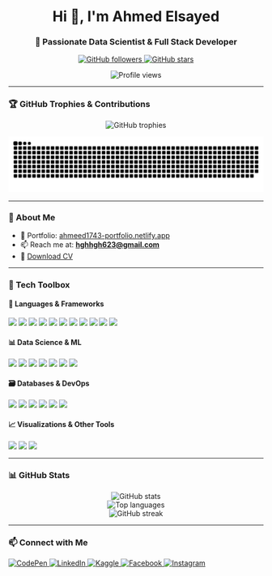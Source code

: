 <h1 align="center">Hi 👋, I'm Ahmed Elsayed</h1>
<h3 align="center">🚀 Passionate Data Scientist & Full Stack Developer</h3>

<p align="center">
  <a href="https://github.com/ahmeed1743?tab=followers">
    <img src="https://img.shields.io/github/followers/ahmeed1743?label=Followers&style=social" alt="GitHub followers"/>
  </a>
  <a href="https://github.com/ahmeed1743">
    <img src="https://img.shields.io/github/stars/ahmeed1743?label=Stars&style=social" alt="GitHub stars"/>
  </a>
</p>

<p align="center">
  <img src="https://komarev.com/ghpvc/?username=ahmeed1743&label=Profile%20views&color=0e75b6&style=flat" alt="Profile views"/>
</p>

---

### 🏆 GitHub Trophies & Contributions

<p align="center">
  <img src="https://github-profile-trophy.vercel.app/?username=ahmeed1743&theme=gruvbox&row=1&column=6" alt="GitHub trophies" />
</p>

<p align="center">
  <img src="https://raw.githubusercontent.com/platane/snk/output/github-contribution-grid-snake-dark.svg" alt="GitHub contribution snake" />
</p>

---

### 🧠 About Me

- 💼 Portfolio: [ahmeed1743-portfolio.netlify.app](https://ahmeed1743-portfolio.netlify.app/)
- 📫 Reach me at: **hghhgh623@gmail.com**
- 📄 [Download CV](https://drive.google.com/file/d/1t9nRn1dPxBkzxRTBknvgWSn960CyhV7D/view?usp=sharing)

---

### 🧰 Tech Toolbox

#### 🚀 Languages & Frameworks  
<p align="left">
  <img src="https://img.shields.io/badge/Python-3776AB?style=for-the-badge&logo=python&logoColor=white" height="40"/>
  <img src="https://img.shields.io/badge/JavaScript-F7DF1E?style=for-the-badge&logo=javascript&logoColor=black" height="40"/>
  <img src="https://img.shields.io/badge/TypeScript-3178C6?style=for-the-badge&logo=typescript&logoColor=white" height="40"/>
  <img src="https://img.shields.io/badge/Java-ED8B00?style=for-the-badge&logo=java&logoColor=white" height="40"/>
  <img src="https://img.shields.io/badge/React-61DAFB?style=for-the-badge&logo=react&logoColor=black" height="40"/>
  <img src="https://img.shields.io/badge/Node.js-339933?style=for-the-badge&logo=node.js&logoColor=white" height="40"/>
  <img src="https://img.shields.io/badge/Flask-000000?style=for-the-badge&logo=flask&logoColor=white" height="40"/>
  <img src="https://img.shields.io/badge/HTML5-E34F26?style=for-the-badge&logo=html5&logoColor=white" height="40"/>
  <img src="https://img.shields.io/badge/CSS3-1572B6?style=for-the-badge&logo=css3&logoColor=white" height="40"/>
  <img src="https://img.shields.io/badge/Bootstrap-7952B3?style=for-the-badge&logo=bootstrap&logoColor=white" height="40"/>
  <img src="https://img.shields.io/badge/Tailwind_CSS-06B6D4?style=for-the-badge&logo=tailwind-css&logoColor=white" height="40"/>
</p>

#### 📊 Data Science & ML  
<p align="left">
  <img src="https://img.shields.io/badge/Numpy-013243?style=for-the-badge&logo=numpy&logoColor=white" height="40"/>
  <img src="https://img.shields.io/badge/Pandas-150458?style=for-the-badge&logo=pandas&logoColor=white" height="40"/>
  <img src="https://img.shields.io/badge/Matplotlib-11557C?style=for-the-badge&logo=matplotlib&logoColor=white" height="40"/>
  <img src="https://img.shields.io/badge/Seaborn-46B4A4?style=for-the-badge&logo=python&logoColor=white" height="40"/>
  <img src="https://img.shields.io/badge/Scikit--Learn-F7931E?style=for-the-badge&logo=scikit-learn&logoColor=white" height="40"/>
  <img src="https://img.shields.io/badge/TensorFlow-FF6F00?style=for-the-badge&logo=tensorflow&logoColor=white" height="40"/>
  <img src="https://img.shields.io/badge/OpenCV-5C3EE8?style=for-the-badge&logo=opencv&logoColor=white" height="40"/>
</p>

#### 🗃️ Databases & DevOps  
<p align="left">
  <img src="https://img.shields.io/badge/SQL-4479A1?style=for-the-badge&logo=mysql&logoColor=white" height="40"/>
  <img src="https://img.shields.io/badge/MySQL-005C84?style=for-the-badge&logo=mysql&logoColor=white" height="40"/>
  <img src="https://img.shields.io/badge/MongoDB-47A248?style=for-the-badge&logo=mongodb&logoColor=white" height="40"/>
  <img src="https://img.shields.io/badge/Firebase-FFCA28?style=for-the-badge&logo=firebase&logoColor=black" height="40"/>
  <img src="https://img.shields.io/badge/Docker-2496ED?style=for-the-badge&logo=docker&logoColor=white" height="40"/>
  <img src="https://img.shields.io/badge/Git-F05032?style=for-the-badge&logo=git&logoColor=white" height="40"/>
</p>

#### 📈 Visualizations & Other Tools  
<p align="left">
  <img src="https://img.shields.io/badge/Chart.js-FF6384?style=for-the-badge&logo=chartdotjs&logoColor=white" height="40"/>
  <img src="https://img.shields.io/badge/Jupyter-F37626?style=for-the-badge&logo=jupyter&logoColor=white" height="40"/>
  <img src="https://img.shields.io/badge/VS_Code-007ACC?style=for-the-badge&logo=visual-studio-code&logoColor=white" height="40"/>
</p>

---

### 📊 GitHub Stats

<p align="center">
  <img src="https://github-readme-stats.vercel.app/api?username=ahmeed1743&show_icons=true&theme=tokyonight" alt="GitHub stats" />
  <br/>
  <img src="https://github-readme-stats.vercel.app/api/top-langs/?username=ahmeed1743&layout=compact&theme=tokyonight" alt="Top languages" />
  <br/>
  <img src="https://github-readme-streak-stats.herokuapp.com/?user=ahmeed1743&theme=tokyonight" alt="GitHub streak" />
</p>

---

### 📫 Connect with Me

<p align="left">
  <a href="https://codepen.io/sayed74" target="_blank" rel="noopener noreferrer">
    <img src="https://img.shields.io/badge/CodePen-000000?style=for-the-badge&logo=codepen&logoColor=white" alt="CodePen"/>
  </a>
  <a href="https://linkedin.com/in/ahmed-elsayed" target="_blank" rel="noopener noreferrer">
    <img src="https://img.shields.io/badge/LinkedIn-blue?style=for-the-badge&logo=linkedin" alt="LinkedIn"/>
  </a>
  <a href="https://kaggle.com/ahmed-sayed1743" target="_blank" rel="noopener noreferrer">
    <img src="https://img.shields.io/badge/Kaggle-20BEFF?style=for-the-badge&logo=kaggle&logoColor=white" alt="Kaggle"/>
  </a>
  <a href="https://facebook.com/ahmed.elsayed" target="_blank" rel="noopener noreferrer">
    <img src="https://img.shields.io/badge/Facebook-1877F2?style=for-the-badge&logo=facebook&logoColor=white" alt="Facebook"/>
  </a>
  <a href="https://instagram.com/ahmed_el.sayed74" target="_blank" rel="noopener noreferrer">
    <img src="https://img.shields.io/badge/Instagram-E4405F?style=for-the-badge&logo=instagram&logoColor=white" alt="Instagram"/>
  </a>
</p>
